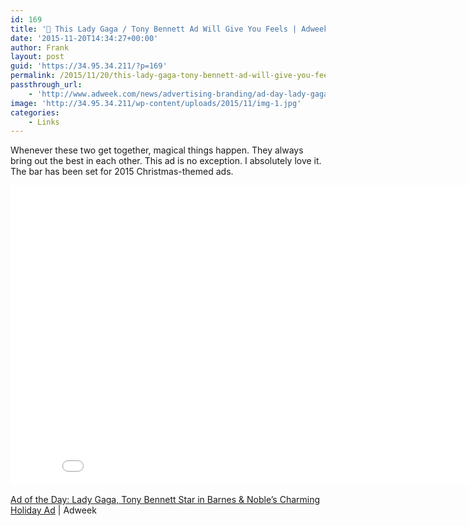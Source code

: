 ```yaml
---
id: 169
title: '🔗 This Lady Gaga / Tony Bennett Ad Will Give You Feels | Adweek'
date: '2015-11-20T14:34:27+00:00'
author: Frank
layout: post
guid: 'https://34.95.34.211/?p=169'
permalink: /2015/11/20/this-lady-gaga-tony-bennett-ad-will-give-you-feels/
passthrough_url:
    - 'http://www.adweek.com/news/advertising-branding/ad-day-lady-gaga-tony-bennett-star-barnes-nobles-charming-holiday-ad-168230'
image: 'http://34.95.34.211/wp-content/uploads/2015/11/img-1.jpg'
categories:
    - Links
---
```


Whenever these two get together, magical things happen. They always bring out the best in each other. This ad is no exception. I absolutely love it. The bar has been set for 2015 Christmas-themed ads.

 <iframe allowfullscreen="" frameborder="0" height="480" scrolling="no" src="//www.youtube.com/embed/k04K8mND5GU?v=k04K8mND5GU&wmode=opaque&enablejsapi=1#action=share" width="854">  
</iframe>

[Ad of the Day: Lady Gaga, Tony Bennett Star in Barnes &amp; Noble’s Charming Holiday Ad](http://www.adweek.com/news/advertising-branding/ad-day-lady-gaga-tony-bennett-star-barnes-nobles-charming-holiday-ad-168230) | Adweek
